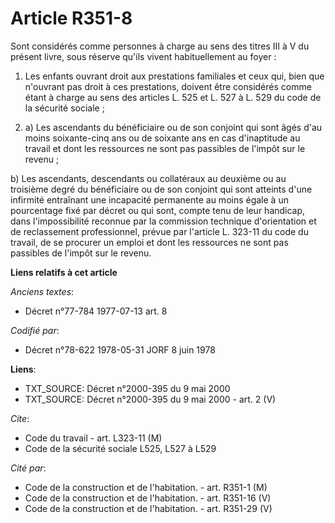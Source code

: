 # Article R351-8

Sont considérés comme personnes à charge au sens des titres III à V du présent livre, sous réserve qu'ils vivent
habituellement au foyer :

1. Les enfants ouvrant droit aux prestations familiales et ceux qui, bien que n'ouvrant pas droit à ces prestations, doivent
être considérés comme étant à charge au sens des articles L. 525 et L. 527 à L. 529 du code de la sécurité sociale ;

2. a) Les ascendants du bénéficiaire ou de son conjoint qui sont âgés d'au moins soixante-cinq ans ou de soixante ans en cas
d'inaptitude au travail et dont les ressources ne sont pas passibles de l'impôt sur le revenu ;

b) Les ascendants, descendants ou collatéraux au deuxième ou au troisième degré du bénéficiaire ou de son conjoint qui sont
atteints d'une infirmité entraînant une incapacité permanente au moins égale à un pourcentage fixé par décret ou qui sont,
compte tenu de leur handicap, dans l'impossibilité reconnue par la commission technique d'orientation et de reclassement
professionnel, prévue par l'article L. 323-11 du code du travail, de se procurer un emploi et dont les ressources ne sont pas
passibles de l'impôt sur le revenu.

**Liens relatifs à cet article**

_Anciens textes_:

  - Décret n°77-784 1977-07-13 art. 8

_Codifié par_:

  - Décret n°78-622 1978-05-31 JORF 8 juin 1978

**Liens**:

  - TXT_SOURCE: Décret n°2000-395 du 9 mai 2000
  - TXT_SOURCE: Décret n°2000-395 du 9 mai 2000 - art. 2 (V)

_Cite_:

  - Code du travail - art. L323-11 (M)
  - Code de la sécurité sociale L525, L527 à L529

_Cité par_:

  - Code de la construction et de l'habitation. - art. R351-1 (M)
  - Code de la construction et de l'habitation. - art. R351-16 (V)
  - Code de la construction et de l'habitation. - art. R351-29 (V)
